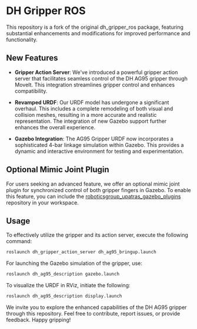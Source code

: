 # DH Gripper ROS

This repository is a fork of the original dh_gripper_ros package, featuring substantial enhancements and modifications for improved performance and functionality.

## New Features

- **Gripper Action Server**: We've introduced a powerful gripper action server that facilitates seamless control of the DH AG95 gripper through MoveIt. This integration streamlines gripper control and enhances compatibility.

- **Revamped URDF**: Our URDF model has undergone a significant overhaul. This includes a complete remodeling of both visual and collision meshes, resulting in a more accurate and realistic representation. The integration of new Gazebo support further enhances the overall experience.

- **Gazebo Integration**: The AG95 Gripper URDF now incorporates a sophisticated 4-bar linkage simulation within Gazebo. This provides a dynamic and interactive environment for testing and experimentation.

## Optional Mimic Joint Plugin

For users seeking an advanced feature, we offer an optional mimic joint plugin for synchronized control of both gripper fingers in Gazebo. To enable this feature, you can include the [roboticsgroup_upatras_gazebo_plugins](https://github.com/roboticsgroup/roboticsgroup_upatras_gazebo_plugins.git) repository in your workspace.

## Usage

To effectively utilize the gripper and its action server, execute the following command:

```bash
roslaunch dh_gripper_action_server dh_ag95_bringup.launch
```

For launching the Gazebo simulation of the gripper, use:

```bash
roslaunch dh_ag95_description gazebo.launch
```

To visualize the URDF in RViz, initiate the following:

```bash
roslaunch dh_ag95_description display.launch
```

We invite you to explore the enhanced capabilities of the DH AG95 gripper through this repository. Feel free to contribute, report issues, or provide feedback. Happy gripping!
